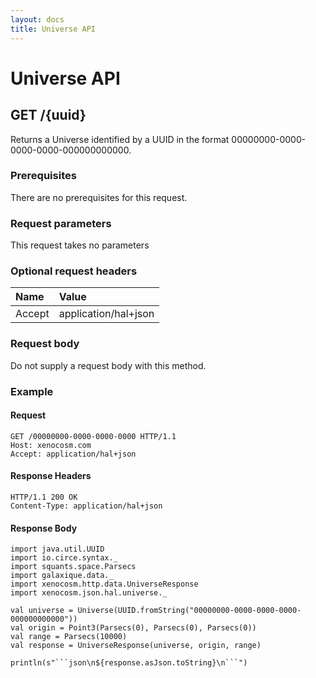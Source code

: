 ```yaml
---
layout: docs
title: Universe API
---
```


# Universe API

## GET /{uuid}

Returns a Universe identified by a UUID in the format 00000000-0000-0000-0000-000000000000.

### Prerequisites

There are no prerequisites for this request.

### Request parameters

This request takes no parameters

### Optional request headers

| Name   | Value                |
|:-------|:---------------------|
| Accept | application/hal+json |

### Request body

Do not supply a request body with this method.

### Example

#### Request

```http
GET /00000000-0000-0000-0000 HTTP/1.1
Host: xenocosm.com
Accept: application/hal+json
```

#### Response Headers

```http
HTTP/1.1 200 OK
Content-Type: application/hal+json
```

#### Response Body

```tut:invisible
import java.util.UUID
import io.circe.syntax._
import squants.space.Parsecs
import galaxique.data._
import xenocosm.http.data.UniverseResponse
import xenocosm.json.hal.universe._

val universe = Universe(UUID.fromString("00000000-0000-0000-0000-000000000000"))
val origin = Point3(Parsecs(0), Parsecs(0), Parsecs(0))
val range = Parsecs(10000)
val response = UniverseResponse(universe, origin, range)
```

```tut:passthrough
println(s"```json\n${response.asJson.toString}\n```")
```
